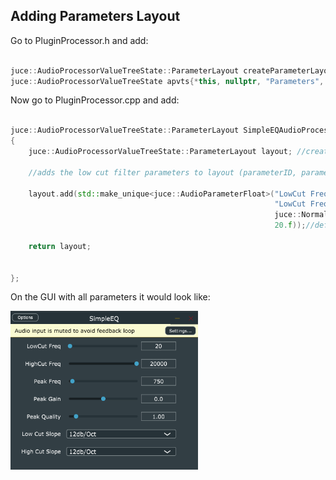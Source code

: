 ## Adding Parameters Layout

Go to PluginProcessor.h and add: 

```c++

juce::AudioProcessorValueTreeState::ParameterLayout createParameterLayout(); //creates the parameters declaration
juce::AudioProcessorValueTreeState apvts{*this, nullptr, "Parameters", createParameterLayout()}; //use the parameters

```

Now go to PluginProcessor.cpp and add:

```c++

juce::AudioProcessorValueTreeState::ParameterLayout SimpleEQAudioProcessor::createParameterLayout() //creates the parameters definition
{
    juce::AudioProcessorValueTreeState::ParameterLayout layout; //create a variable called layout of type ParameterLayout
    
    //adds the low cut filter parameters to layout (parameterID, parameterLabel, range(min, max, step, deviation), default)

    layout.add(std::make_unique<juce::AudioParameterFloat>("LowCut Freq", //id
                                                           "LowCut Freq", //label  
                                                           juce::NormalisableRange<float>(20.f, 20000.f, 1.f, 1.f),//range
                                                           20.f));//default

    return layout;


};

```
On the GUI with all parameters it would look like:

<img src="Public/parameterScreen.PNG" alt="parameter layout gui" width="300" />

